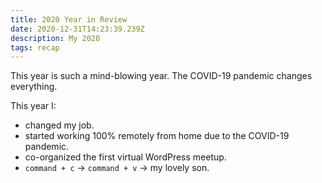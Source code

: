```yaml
---
title: 2020 Year in Review
date: 2020-12-31T14:23:39.239Z
description: My 2020
tags: recap
---
```


This year is such a mind-blowing year. The COVID-19 pandemic changes everything.

This year I:

- changed my job.
- started working 100% remotely from home due to the COVID-19 pandemic.
- co-organized the first virtual WordPress meetup.
- `command + c` -> `command + v` -> my lovely son.
